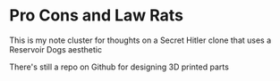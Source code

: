 # Pro Cons and Law Rats

This is my note cluster for thoughts on a Secret Hitler clone that uses a Reservoir Dogs aesthetic

There's still a repo on Github for designing 3D printed parts
